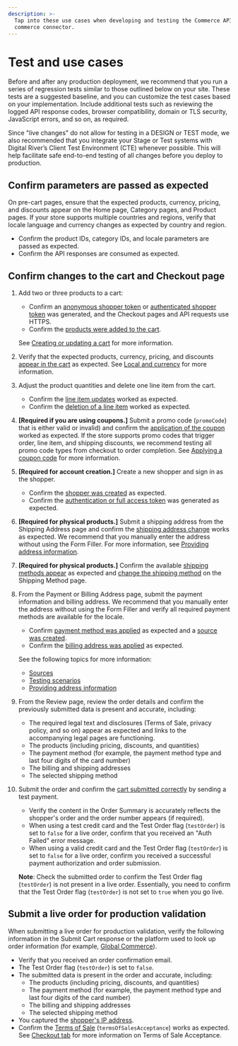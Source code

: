 ```yaml
---
description: >-
  Tap into these use cases when developing and testing the Commerce API and your
  commerce connector.
---
```


# Test and use cases

Before and after any production deployment, we recommend that you run a series of regression tests similar to those outlined below on your site. These tests are a suggested baseline, and you can customize the test cases based on your implementation. Include additional tests such as reviewing the logged API response codes, browser compatibility, domain or TLS security, JavaScript errors, and so on, as required.&#x20;

Since "live changes" do not allow for testing in a DESIGN or TEST mode, we also recommended that you integrate your Stage or Test systems with Digital River’s Client Test Environment (CTE) whenever possible. This will help facilitate safe end-to-end testing of all changes before you deploy to production.

## Confirm parameters are passed as expected&#x20;

On pre-cart pages, ensure that the expected products, currency, pricing, and discounts appear on the Home page, Category pages, and Product pages. If your store supports multiple countries and regions, verify that locale language and currency changes as expected by country and region.

* Confirm the product IDs, category IDs, and locale parameters are passed as expected.
* Confirm the API responses are consumed as expected.

## Confirm changes to the cart and Checkout page

1.  Add two or three products to a cart:

    * Confirm an [anonymous shopper token](https://docs.digitalriver.com/commerce-api/getting-started/best-practices#creating-session-aware-access-tokens) or [authenticated shopper token](https://docs.digitalriver.com/commerce-api/getting-started/best-practices#creating-authenticated-shopper-tokens) was generated, and the Checkout pages and API requests use HTTPS.
    * Confirm the [products were added to the cart](https://www.digitalriver.com/docs/commerce-api-reference/#tag/Carts/paths/\~1v1\~1shoppers\~1me\~1carts\~1active/post).

    See [Creating or updating a cart](../cart/creating-or-updating-a-cart/) for more information.
2. Verify that the expected products, currency, pricing, and discounts [appear in the cart](https://www.digitalriver.com/docs/commerce-api-reference/#tag/Shoppers/paths/\~1v1\~1shoppers\~1me/post) as expected. See [Local and currency](https://docs.digitalriver.com/commerce-api/consumer-browsing-experience-1/basic-information/locale-and-currency) for more information.
3. Adjust the product quantities and delete one line item from the cart.
   * Confirm the [line item updates](https://www.digitalriver.com/docs/commerce-api-reference/#tag/Line-Items/paths/\~1v1\~1shoppers\~1me\~1carts\~1active\~1line-items\~1{lineItemsId}/post) worked as expected.
   * Confirm the [deletion of a line item](https://www.digitalriver.com/docs/commerce-api-reference/#tag/Line-Items/paths/\~1v1\~1shoppers\~1me\~1carts\~1active\~1line-items\~1%7BlineItemsId%7D/delete) worked as expected.
4. **\[Required if you are using coupons.]** Submit a promo code (`promoCode`) that is either valid or invalid) and confirm the [application of the coupon](https://www.digitalriver.com/docs/commerce-api-reference/#tag/Carts/paths/\~1v1\~1shoppers\~1me\~1carts\~1active/post) worked as expected. If the store supports promo codes that trigger order, line item, and shipping discounts, we recommend testing all promo code types from checkout to order completion. See [Applying a coupon code](../cart/removing-a-specific-applied-offer/applying-a-coupon-code.md) for more information.
5. **\[Required for account creation.]** Create a new shopper and sign in as the shopper.
   * Confirm the [shopper was created](https://www.digitalriver.com/docs/commerce-api-reference/#tag/Shoppers/paths/\~1v1\~1shoppers/post) as expected.
   * Confirm the [authentication or full access token](https://www.digitalriver.com/docs/commerce-api-reference/#tag/Token) was generated as expected.
6. **\[Required for physical products.]**  Submit a shipping address from the Shipping Address page and confirm the [shipping address change](https://www.digitalriver.com/docs/commerce-api-reference/#tag/Shipping-Address/paths/\~1v1\~1shoppers\~1me\~1carts\~1active\~1apply-shipping-address/post) works as expected. We recommend that you manually enter the address without using the Form Filler. For more information, see [Providing address information](../cart/removing-a-specific-applied-offer/providing-address-information.md).
7. **\[Required for physical products.]** Confirm the available [shipping methods appear](https://www.digitalriver.com/docs/commerce-api-reference/#tag/Shipping-Options/paths/\~1v1\~1shoppers\~1me\~1carts\~1active\~1shipping-options/get) as expected and [change the shipping method](https://www.digitalriver.com/docs/commerce-api-reference/#tag/Apply-Shipping-Option) on the Shipping Method page.
8.  From the Payment or Billing Address page, submit the payment information and billing address. We recommend that you manually enter the address without using the Form Filler and verify all required payment methods are available for the locale.

    * Confirm [payment method was applied](https://www.digitalriver.com/docs/commerce-api-reference/#tag/Apply-Payment-Method) as expected and a [source was created](https://docs.digitalriver.com/commerce-api/payment-integrations-1/digitalriver.js/reference/digitalriver-object#creating-sources).
    * Confirm the [billing address was applied](https://www.digitalriver.com/docs/commerce-api-reference/#tag/Billing-Address/paths/\~1v1\~1shoppers\~1me\~1carts\~1active\~1apply-billing-address/post) as expected.

    See the following topics for more information:

    * [Sources](../../payments/sources/)
    * [Testing scenarios](../../resources/testing-scenarios.md)
    * [Providing address information](../cart/removing-a-specific-applied-offer/providing-address-information.md)
9. From the Review page, review the order details and confirm the previously submitted data is present and accurate, including:
   * The required legal text and disclosures (Terms of Sale, privacy policy, and so on) appear as expected and links to the accompanying legal pages are functioning.
   * The products (including pricing, discounts, and quantities)
   * The payment method (for example, the payment method type and last four digits of the card number)
   * The billing and shipping addresses
   * The selected shipping method
10. Submit the order and confirm the [cart submitted correctly](https://www.digitalriver.com/docs/commerce-api-reference/#tag/Submit-Cart/paths/\~1v1\~1shoppers\~1me\~1carts\~1active\~1submit-cart/post) by sending a test payment.

    * Verify the content in the Order Summary is accurately reflects the shopper's order and the order number appears (if required).
    * When using a test credit card and the Test Order flag (`testOrder`)  is set to `false` for a live order, confirm that you received an "Auth Failed" error message.&#x20;
    * When using a valid credit card and the Test Order flag (`testOrder`) is set to `false` for a live order, confirm you received a successful payment authorization and order submission.

    **Note**: Check the submitted order to confirm the Test Order flag (`testOrder`) is not present in a live order. Essentially, you need to confirm that the Test Order flag (`testOrder`) is not set to `true` when you go live.

## Submit a live order for production validation

When submitting a live order for production validation, verify the following information in the Submit Cart response or the platform used to look up order information (for example, [Global Commerce](https://gc.digitalriver.com/gc/ent/login.do)).

* Verify that you received an order confirmation email.
* The Test Order flag (`testOrder`) is set to `false`.
* The submitted data is present in the order and accurate, including:
  * The products (including pricing, discounts, and quantities)
  * The payment method (for example, the payment method type and last four digits of the card number)
  * The billing and shipping addresses
  * The selected shipping method
* You captured the [shopper's IP address](https://docs.digitalriver.com/commerce-api/cart/shopper-ip-address).
* Confirm the [Terms of Sale](https://docs.digitalriver.com/commerce-api/cart/terms-of-sale-acceptance) (`termsOfSalesAcceptance`) works as expected. See [Checkout tab](https://help.digitalriver.com/help/gc/Administration/Site/Configuring-site-settings.htm#CheckoutTab) for more information on Terms of Sale Acceptance.
